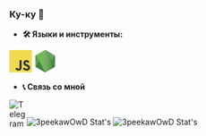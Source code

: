 ### Ку-ку 👋


+ **🛠 Языки и инструменты:**

<img height="40" src="https://raw.githubusercontent.com/github/explore/80688e429a7d4ef2fca1e82350fe8e3517d3494d/topics/javascript/javascript.png">    <img height="40" src="https://raw.githubusercontent.com/github/explore/80688e429a7d4ef2fca1e82350fe8e3517d3494d/topics/nodejs/nodejs.png">


+ **📞 Связь со мной**

<a href="https://t.me/NickProgramm">
  <img align="left" alt="Telegram" width="31px" src="https://raw.githubusercontent.com/MrLivixx/MrLivixx/master/assets/telegram.svg" />
</a><br>


![3peekawOwD Stat's](https://github-readme-stats.vercel.app/api?username=3peekawOwD&show_icons=true&hide_border=true)
![3peekawOwD Stat's](https://github-readme-stats.vercel.app/api/top-langs/?username=3peekawOwD&layout=compact&count_private=true&hide_border=true)
